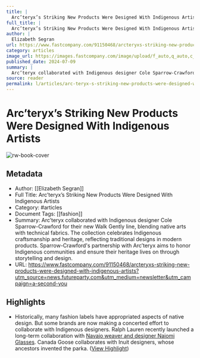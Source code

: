 ```yaml
---
title: |
  Arc’teryx’s Striking New Products Were Designed With Indigenous Artists
full_title: |
  Arc’teryx’s Striking New Products Were Designed With Indigenous Artists
author: |
  Elizabeth Segran
url: https://www.fastcompany.com/91150468/arcteryxs-striking-new-products-were-designed-with-indigenous-artists?utm_source=news.futureparty.com&utm_medium=newsletter&utm_campaign=a-second-you
category: articles
image_url: https://images.fastcompany.com/image/upload/f_auto,q_auto,c_fit/wp-cms-2/2024/07/010-91150468-arcteryx-new-platform.jpg
published_date: 2024-07-09
summary: |
  Arc’teryx collaborated with Indigenous designer Cole Sparrow-Crawford for their new Walk Gently line, blending native arts with technical fabrics. The collection celebrates Indigenous craftsmanship and heritage, reflecting traditional designs in modern products. Sparrow-Crawford's partnership with Arc’teryx aims to honor Indigenous communities and ensure their heritage lives on through storytelling and design.
source: reader
permalink: l/articles/arc-teryx-s-striking-new-products-were-designed-with-indigenous-artists
---
```

# Arc’teryx’s Striking New Products Were Designed With Indigenous Artists

![rw-book-cover](https://images.fastcompany.com/image/upload/f_auto,q_auto,c_fit/wp-cms-2/2024/07/010-91150468-arcteryx-new-platform.jpg)

## Metadata
- Author: [[Elizabeth Segran]]
- Full Title: Arc’teryx’s Striking New Products Were Designed With Indigenous Artists
- Category: #articles
- Document Tags: [[fashion]] 
- Summary: Arc’teryx collaborated with Indigenous designer Cole Sparrow-Crawford for their new Walk Gently line, blending native arts with technical fabrics. The collection celebrates Indigenous craftsmanship and heritage, reflecting traditional designs in modern products. Sparrow-Crawford's partnership with Arc’teryx aims to honor Indigenous communities and ensure their heritage lives on through storytelling and design.
- URL: https://www.fastcompany.com/91150468/arcteryxs-striking-new-products-were-designed-with-indigenous-artists?utm_source=news.futureparty.com&utm_medium=newsletter&utm_campaign=a-second-you

## Highlights
- Historically, many fashion labels have appropriated aspects of native design. But some brands are now making a concerted effort to collaborate with Indigenous designers. Ralph Lauren recently launched a long-term collaboration with [Navajo weaver and designer Naiomi Glasses](https://www.fastcompany.com/90992100/ralph-laurens-new-collection-redefines-the-american-aesthetic). Canada Goose collaborates with Inuit designers, whose ancestors invented the parka. ([View Highlight](https://read.readwise.io/read/01j2k7ye590bkbpq4vqrhhr9q1))


